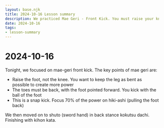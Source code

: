 ```yaml
---
layout: base.njk
title: 2024-10-16 Lesson summary
description: We practiced Mae Geri - Front Kick. You must raise your knee first, use the ball of the foot and snap the foot back when executing front kick
date: 2024-10-16
tags:
- lesson-summary
---
```

# 2024-10-16

Tonight, we focused on mae-geri front kick. The key points of mae geri are:

* Raise the foot, not the knee. You want to keep the leg as bent as possible to create more power
* The toes must be back, with the foot pointed forward. You kick with the ball of the foot
* This is a snap kick. Focus 70% of the power on hiki-ashi (pulling the foot back)

We then moved on to shuto (sword hand) in back stance kokutsu dachi. Finishing with kihon kata.


